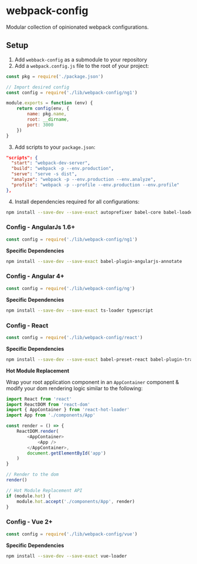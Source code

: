 # webpack-config
Modular collection of opinionated webpack configurations.

## Setup

1. Add `webback-config` as a submodule to your repository
2. Add a `webpack.config.js` file to the root of your project:

```js
const pkg = require('./package.json')

// Import desired config
const config = require('./lib/webpack-config/ng1')

module.exports = function (env) {
    return config(env, {
        name: pkg.name,
        root: __dirname,
        port: 3000
    })
}
```

3. Add scripts to your `package.json`:
```json
"scripts": {
  "start": "webpack-dev-server",
  "build": "webpack -p --env.production",
  "serve": "serve -s dist",
  "analyze": "webpack -p --env.production --env.analyze",
  "profile": "webpack -p --profile --env.production --env.profile"
},
```

4. Install dependencies required for all configurations:
```bash
npm install --save-dev --save-exact autoprefixer babel-core babel-loader babel-plugin-syntax-dynamic-import babel-preset-env chunk-manifest-webpack-plugin@1.1.0 clean-webpack-plugin compression-webpack-plugin css-loader extract-text-webpack-plugin file-loader git-repo-info html-loader html-webpack-plugin inline-chunk-manifest-html-webpack-plugin node-sass postcss-loader sass-lint sass-loader serve stats-webpack-plugin style-loader svg-inline-loader webpack webpack-bundle-analyzer webpack-dev-server webpack-md5-hash webpack-merge zip-webpack-plugin
```

### Config - AngularJs 1.6+
```js
const config = require('./lib/webpack-config/ng1')
```

**Specific Dependencies**
```bash
npm install --save-dev --save-exact babel-plugin-angularjs-annotate
```

### Config - Angular 4+
```js
const config = require('./lib/webpack-config/ng')
```

**Specific Dependencies**
```bash
npm install --save-dev --save-exact ts-loader typescript
```

### Config - React
```js
const config = require('./lib/webpack-config/react')
```

**Specific Dependencies**
```bash
npm install --save-dev --save-exact babel-preset-react babel-plugin-transform-react-jsx-img-import react-hot-loader
```

**Hot Module Replacement**

Wrap your root application component in an `AppContainer` component & modify your dom rendering logic similar to the following:
```js
import React from 'react'
import ReactDOM from 'react-dom'
import { AppContainer } from 'react-hot-loader'
import App from './components/App'

const render = () => {
    ReactDOM.render(
        <AppContainer>
            <App />
        </AppContainer>,
        document.getElementById('app')
    )
}

// Render to the dom
render()

// Hot Module Replacement API
if (module.hot) {
    module.hot.accept('./components/App', render)
}
```

### Config - Vue 2+
```js
const config = require('./lib/webpack-config/vue')
```

**Specific Dependencies**
```bash
npm install --save-dev --save-exact vue-loader
```
